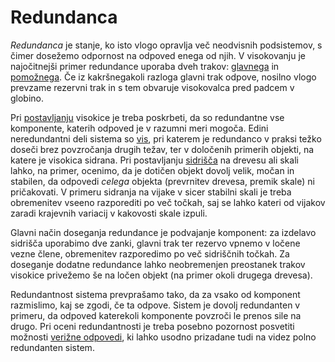 # Redundanca

_Redundanca_ je stanje, ko isto vlogo opravlja več neodvisnih podsistemov, s
čimer dosežemo odpornost na odpoved enega od njih. V visokovanju je najočitnejši
primer redundance uporaba dveh trakov: [glavnega](/glavni-trak) in
[pomožnega](/pomozni-trak). Če iz kakršnegakoli razloga glavni trak odpove,
nosilno vlogo prevzame rezervni trak in s tem obvaruje visokovalca pred padcem v
globino.

Pri [postavljanju](/postavljanje) visokice je treba poskrbeti, da so redundantne
vse komponente, katerih odpoved je v razumni meri mogoča. Edini neredundantni
deli sistema so [vis](/vis), pri katerem je redundanco v praksi težko doseči
brez povzročanja drugih težav, ter v določenih primerih objekti, na katere je
visokica sidrana. Pri postavljanju [sidrišča](/sidrisce) na drevesu ali skali
lahko, na primer, ocenimo, da je dotičen objekt dovolj velik, močan in stabilen,
da odpovedi _celega_ objekta (prevrnitev drevesa, premik skale) ni pričakovati.
V primeru sidranja na vijake v sicer stabilni skali je treba obremenitev vseeno
razporediti po več točkah, saj se lahko kateri od vijakov zaradi krajevnih
variacij v kakovosti skale izpuli.

Glavni način doseganja redundance je podvajanje komponent: za izdelavo sidrišča
uporabimo dve zanki, glavni trak ter rezervo vpnemo v ločene vezne člene,
obremenitev razporedimo po več sidriščnih točkah. Za doseganje dodatne
redundance lahko neobremenjen preostanek trakov visokice privežemo še na ločen
objekt (na primer okoli drugega drevesa).

Redundantnost sistema prevprašamo tako, da za vsako od komponent razmislimo, kaj
se zgodi, če ta odpove. Sistem je dovolj redundanten v primeru, da odpoved
katerekoli komponente povzroči le prenos sile na drugo. Pri oceni redundantnosti
je treba posebno pozornost posvetiti možnosti
[verižne odpovedi](/verizna-odpoved), ki lahko usodno prizadane tudi na videz
polno redundanten sistem.
